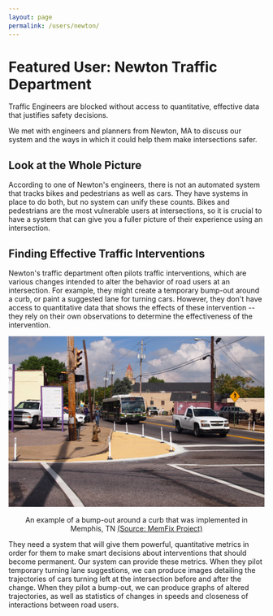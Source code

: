 ```yaml
---
layout: page
permalink: /users/newton/
---
```


# Featured User: Newton Traffic Department

Traffic Engineers are blocked without access to quantitative, effective data that justifies safety decisions.

We met with engineers and planners from Newton, MA to discuss our system and the ways in which it could help them make intersections
safer.

## Look at the Whole Picture

According to one of Newton's engineers, there is not an automated system that tracks bikes and pedestrians as well as cars. They 
have systems in place to do both, but no system can unify these counts. Bikes and pedestrians are the most vulnerable users at
intersections, so it is crucial to have a system that can give you a fuller picture of their experience using an intersection.

## Finding Effective Traffic Interventions

Newton's traffic department often pilots traffic interventions, which are various changes intended to alter the behavior of 
road users at an intersection. For example, they might create a temporary bump-out around a curb, or paint a suggested lane for turning
cars. However, they don't have access to quantitative data that shows the effects of these intervention -- they rely on their own
observations to determine the effectiveness of the intervention.

<center>
<img src="/img/Memfix_Bumpout_Cars.jpg">
<p>An example of a bump-out around a curb that was implemented in Memphis, TN <a href="https://bikepedmemphis.wordpress.com/2013/11/01/memfix-pedestrian-improvements-in-south-memphis/">(Source: MemFix Project)</a></p>
</center>

They need a system that will give them powerful, quantitative metrics in order for them to make smart decisions about interventions
that should become permanent. Our system can provide these metrics. When they pilot temporary turning lane suggestions, we can produce
images detailing the trajectories of cars turning left at the intersection before and after the change. When they pilot a bump-out, we
can produce graphs of altered trajectories, as well as statistics of changes in speeds and closeness of interactions between road users.
